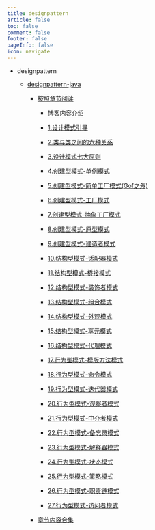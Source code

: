 ```yaml
---
title: designpattern
article: false
toc: false
comment: false
footer: false
pageInfo: false
icon: navigate
---
```


- designpattern

    - <a class="breadcrumb-link" target="_blank" href="designpattern-java">designpattern-java</a>

        - <a class="breadcrumb-link" target="_blank" href="designpattern-java/shardings">按照章节阅读</a>


            - <a class="breadcrumb-link" target="_blank" href="designpattern-java/shardings/designpattern-java-chapter-0.博客内容介绍.html">博客内容介绍</a>

            - <a class="breadcrumb-link" target="_blank" href="designpattern-java/shardings/designpattern-java-chapter-1.设计模式引导.html">1.设计模式引导</a>

            - <a class="breadcrumb-link" target="_blank" href="designpattern-java/shardings/designpattern-java-chapter-2.类与类之间的六种关系.html">2.类与类之间的六种关系</a>

            - <a class="breadcrumb-link" target="_blank" href="designpattern-java/shardings/designpattern-java-chapter-3.设计模式七大原则.html">3.设计模式七大原则</a>

            - <a class="breadcrumb-link" target="_blank" href="designpattern-java/shardings/designpattern-java-chapter-4.创建型模式-单例模式.html">4.创建型模式-单例模式</a>

            - <a class="breadcrumb-link" target="_blank" href="designpattern-java/shardings/designpattern-java-chapter-5.创建型模式-简单工厂模式(Gof之外).html">5.创建型模式-简单工厂模式(Gof之外)</a>

            - <a class="breadcrumb-link" target="_blank" href="designpattern-java/shardings/designpattern-java-chapter-6.创建型模式-工厂模式.html">6.创建型模式-工厂模式</a>

            - <a class="breadcrumb-link" target="_blank" href="designpattern-java/shardings/designpattern-java-chapter-7.创建型模式-抽象工厂模式.html">7.创建型模式-抽象工厂模式</a>

            - <a class="breadcrumb-link" target="_blank" href="designpattern-java/shardings/designpattern-java-chapter-8.创建型模式-原型模式.html">8.创建型模式-原型模式</a>

            - <a class="breadcrumb-link" target="_blank" href="designpattern-java/shardings/designpattern-java-chapter-9.创建型模式-建造者模式.html">9.创建型模式-建造者模式</a>

            - <a class="breadcrumb-link" target="_blank" href="designpattern-java/shardings/designpattern-java-chapter-10.结构型模式-适配器模式.html">10.结构型模式-适配器模式</a>

            - <a class="breadcrumb-link" target="_blank" href="designpattern-java/shardings/designpattern-java-chapter-11.结构型模式-桥接模式.html">11.结构型模式-桥接模式</a>

            - <a class="breadcrumb-link" target="_blank" href="designpattern-java/shardings/designpattern-java-chapter-12.结构型模式-装饰者模式.html">12.结构型模式-装饰者模式</a>

            - <a class="breadcrumb-link" target="_blank" href="designpattern-java/shardings/designpattern-java-chapter-13.结构型模式-组合模式.html">13.结构型模式-组合模式</a>

            - <a class="breadcrumb-link" target="_blank" href="designpattern-java/shardings/designpattern-java-chapter-14.结构型模式-外观模式.html">14.结构型模式-外观模式</a>

            - <a class="breadcrumb-link" target="_blank" href="designpattern-java/shardings/designpattern-java-chapter-15.结构型模式-享元模式.html">15.结构型模式-享元模式</a>

            - <a class="breadcrumb-link" target="_blank" href="designpattern-java/shardings/designpattern-java-chapter-16.结构型模式-代理模式.html">16.结构型模式-代理模式</a>

            - <a class="breadcrumb-link" target="_blank" href="designpattern-java/shardings/designpattern-java-chapter-17.行为型模式-模版方法模式.html">17.行为型模式-模版方法模式</a>

            - <a class="breadcrumb-link" target="_blank" href="designpattern-java/shardings/designpattern-java-chapter-18.行为型模式-命令模式.html">18.行为型模式-命令模式</a>

            - <a class="breadcrumb-link" target="_blank" href="designpattern-java/shardings/designpattern-java-chapter-19.行为型模式-迭代器模式.html">19.行为型模式-迭代器模式</a>

            - <a class="breadcrumb-link" target="_blank" href="designpattern-java/shardings/designpattern-java-chapter-20.行为型模式-观察者模式.html">20.行为型模式-观察者模式</a>

            - <a class="breadcrumb-link" target="_blank" href="designpattern-java/shardings/designpattern-java-chapter-21.行为型模式-中介者模式.html">21.行为型模式-中介者模式</a>

            - <a class="breadcrumb-link" target="_blank" href="designpattern-java/shardings/designpattern-java-chapter-22.行为型模式-备忘录模式.html">22.行为型模式-备忘录模式</a>

            - <a class="breadcrumb-link" target="_blank" href="designpattern-java/shardings/designpattern-java-chapter-23.行为型模式-解释器模式.html">23.行为型模式-解释器模式</a>

            - <a class="breadcrumb-link" target="_blank" href="designpattern-java/shardings/designpattern-java-chapter-24.行为型模式-状态模式.html">24.行为型模式-状态模式</a>

            - <a class="breadcrumb-link" target="_blank" href="designpattern-java/shardings/designpattern-java-chapter-25.行为型模式-策略模式.html">25.行为型模式-策略模式</a>

            - <a class="breadcrumb-link" target="_blank" href="designpattern-java/shardings/designpattern-java-chapter-26.行为型模式-职责链模式.html">26.行为型模式-职责链模式</a>

            - <a class="breadcrumb-link" target="_blank" href="designpattern-java/shardings/designpattern-java-chapter-27.行为型模式-访问者模式.html">27.行为型模式-访问者模式</a>

        - <a class="breadcrumb-link" target="_blank" href="designpattern-java/designpattern-java.html#intro">章节内容合集</a>
